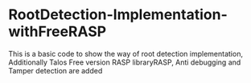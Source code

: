 # RootDetection-Implementation-withFreeRASP
This is a basic code to show the way of root detection implementation, Additionally Talos Free version RASP libraryRASP, Anti debugging and Tamper detection are added
